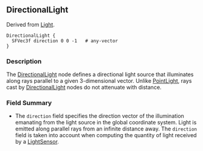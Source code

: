 ## DirectionalLight

Derived from [Light](light.md).

```
DirectionalLight {
  SFVec3f direction 0 0 -1   # any-vector
}
```

### Description

The [DirectionalLight](#directionallight) node defines a directional light source that illuminates along rays parallel to a given 3-dimensional vector.
Unlike [PointLight](pointlight.md), rays cast by [DirectionalLight](#directionallight) nodes do not attenuate with distance.

### Field Summary

- The `direction` field specifies the direction vector of the illumination emanating from the light source in the global coordinate system.
Light is emitted along parallel rays from an infinite distance away.
The `direction` field is taken into account when computing the quantity of light received by a [LightSensor](lightsensor.md).
